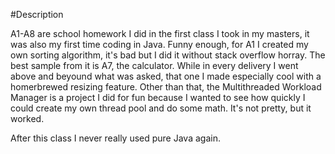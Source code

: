 #Description

A1-A8 are school homework I did in the first class I took in my masters, it was also my first time coding in Java. Funny enough, for A1 I created my own sorting algorithm, it's bad but I did it without stack overflow horray.
The best sample from it is A7, the calculator. While in every delivery I went above and beyound what was asked, that one I made especially cool with a homerbrewed resizing feature.
Other than that, the Multithreaded Workload Manager is a project I did for fun because I wanted to see how quickly I could create my own thread pool and do some math. It's not pretty, but it worked.

After this class I never really used pure Java again.
